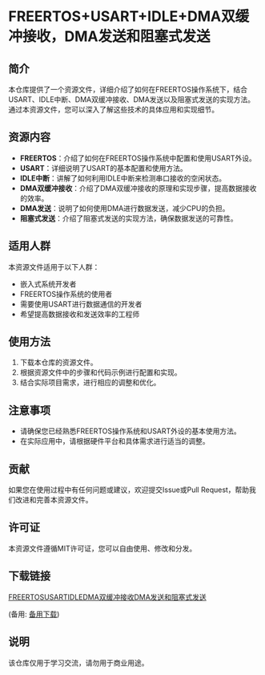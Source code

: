 # FREERTOS+USART+IDLE+DMA双缓冲接收，DMA发送和阻塞式发送

## 简介

本仓库提供了一个资源文件，详细介绍了如何在FREERTOS操作系统下，结合USART、IDLE中断、DMA双缓冲接收、DMA发送以及阻塞式发送的实现方法。通过本资源文件，您可以深入了解这些技术的具体应用和实现细节。

## 资源内容

- **FREERTOS**：介绍了如何在FREERTOS操作系统中配置和使用USART外设。
- **USART**：详细说明了USART的基本配置和使用方法。
- **IDLE中断**：讲解了如何利用IDLE中断来检测串口接收的空闲状态。
- **DMA双缓冲接收**：介绍了DMA双缓冲接收的原理和实现步骤，提高数据接收的效率。
- **DMA发送**：说明了如何使用DMA进行数据发送，减少CPU的负担。
- **阻塞式发送**：介绍了阻塞式发送的实现方法，确保数据发送的可靠性。

## 适用人群

本资源文件适用于以下人群：

- 嵌入式系统开发者
- FREERTOS操作系统的使用者
- 需要使用USART进行数据通信的开发者
- 希望提高数据接收和发送效率的工程师

## 使用方法

1. 下载本仓库的资源文件。
2. 根据资源文件中的步骤和代码示例进行配置和实现。
3. 结合实际项目需求，进行相应的调整和优化。

## 注意事项

- 请确保您已经熟悉FREERTOS操作系统和USART外设的基本使用方法。
- 在实际应用中，请根据硬件平台和具体需求进行适当的调整。

## 贡献

如果您在使用过程中有任何问题或建议，欢迎提交Issue或Pull Request，帮助我们改进和完善本资源文件。

## 许可证

本资源文件遵循MIT许可证，您可以自由使用、修改和分发。

## 下载链接
[FREERTOSUSARTIDLEDMA双缓冲接收DMA发送和阻塞式发送](https://pan.quark.cn/s/179b98eac87c) 

(备用: [备用下载](https://pan.baidu.com/s/1GAk5mS0CWjcfkS1lZdc8Ag?pwd=1234))

## 说明

该仓库仅用于学习交流，请勿用于商业用途。
